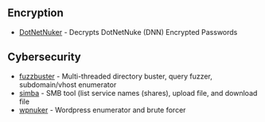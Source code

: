## Encryption  
+ [DotNetNuker](https://github.com/ultros/dotnetnuker) - Decrypts DotNetNuke (DNN) Encrypted Passwords

## Cybersecurity
+ [fuzzbuster](https://github.com/ultros/fuzzbuster) - Multi-threaded directory buster, query fuzzer, subdomain/vhost enumerator
+ [simba](https://github.com/ultros/simba) - SMB tool (list service names (shares), upload file, and download file
+ [wpnuker](https://github.com/ultros/wpnuker) - Wordpress enumerator and brute forcer 
